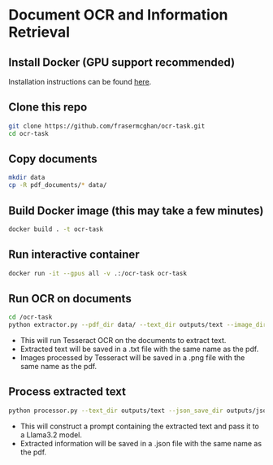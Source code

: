 # Document OCR and Information Retrieval    

## Install Docker (GPU support recommended)
Installation instructions can be found [here](https://docs.nvidia.com/datacenter/cloud-native/container-toolkit/latest/install-guide.html).

## Clone this repo
```bash
git clone https://github.com/frasermcghan/ocr-task.git
cd ocr-task
```

## Copy documents
```bash
mkdir data
cp -R pdf_documents/* data/
```

## Build Docker image (this may take a few minutes)
```bash
docker build . -t ocr-task
```

## Run interactive container
```bash
docker run -it --gpus all -v .:/ocr-task ocr-task
```
## Run OCR on documents
```bash
cd /ocr-task
python extractor.py --pdf_dir data/ --text_dir outputs/text --image_dir outputs/image
```
- This will run Tesseract OCR on the documents to extract text.
- Extracted text will be saved in a .txt file with the same name as the pdf.
- Images processed by Tesseract will be saved in a .png file with the same name as the pdf.

## Process extracted text
```bash
python processor.py --text_dir outputs/text --json_save_dir outputs/json
```
- This will construct a prompt containing the extracted text and pass it to a Llama3.2 model.
- Extracted information will be saved in a .json file with the same name as the pdf.
